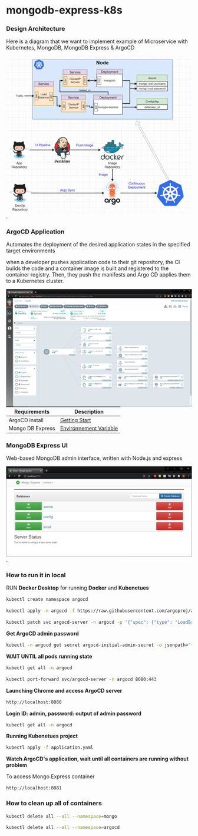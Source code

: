 # mongodb-express-k8s

<h3>Design Architecture </h3>
<p>Here is a diagram that we want to implement example of Microservice with Kubernetes, MongoDB, MongoDB Express & ArgoCD</p>
<img src="images/design-architecture.png"
     alt="Markdown Monster icon"
     style="float: left; margin-right: 10px;" />
<p>.</p>
<h3>ArgoCD Application </h3>
<p>Automates the deployment of the desired application states in the specified target environments</p>
<p>when a developer pushes application code to their git repository, the CI builds the code and a container image is built and registered to the container registry. Then, they push the manifests and Argo CD applies them to a Kubernetes cluster.</p>
<img src="images/argocd-application.png"
     alt="Markdown Monster icon"
     style="float: left; margin-right: 10px;" />

| Requirements      | Description |
| ---- | --- |
| ArgoCD install          | [Getting Start](https://argo-cd.readthedocs.io/en/stable/getting_started/)       |
| Mongo DB Express        | [ Environnement Variable](https://github.com/mongo-express/mongo-express)        |
<h3>MongoDB Express UI </h3>
<p></p>
<p>Web-based MongoDB admin interface, written with Node.js and express</p>
<img src="images/mongoDB-express.png"
     alt="Markdown Monster icon"
     style="float: left; margin-right: 10px;" />
<p>.</p>
<h3>   </h3>
<h3> How to run it in local </h3>

<p>RUN <b>Docker Desktop</b> for running <b>Docker</b> and <b>Kubenetues</b></p>

```bash
kubectl create namespace argocd
```
```bash
kubectl apply -n argocd -f https://raw.githubusercontent.com/argoproj/argo-cd/stable/manifests/install.yaml
```

```bash
kubectl patch svc argocd-server -n argocd -p '{"spec": {"type": "LoadBalancer"}}'
```

<p><b>Get ArgoCD admin password</b></p>

```bash
kubectl -n argocd get secret argocd-initial-admin-secret -o jsonpath="{.data.password}" | base64 -d; echo
```
<p><b>WAIT UNTIL all pods running state</b></p>

```bash
kubectl get all -n argocd
```
```bash
kubectl port-forward svc/argocd-server -n argocd 8080:443
```
<p><b>Launching Chrome and access ArgoCD server</b></p>

```bash
http://localhost:8080
```
<p><b>Login ID: admin, password: output of admin password</b></p>

```bash
kubectl get all -n argocd
```
<p><b>Running Kubenetues project</b></p>

```bash
kubectl apply -f application.yaml
```

<p><b>Watch ArgoCD's application, wait until all containers are running without problem</b></p>
<p>To access Mongo Express container</p>

```bash
http://localhost:8081
```

<h3> How to clean up all of containers</h3>

```bash
kubectl delete all --all --namespace=mongo
```
```bash
kubectl delete all --all --namespace=argocd
```
